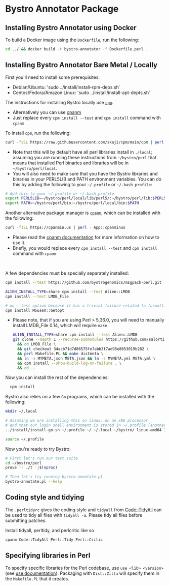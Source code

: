 # Bystro Annotator Package

## Installing Bystro Annotator using Docker

To build a Docker image using the `Dockerfile`, run the following:

```bash
cd ../ && docker build -t bystro-annotator -f Dockerfile.perl .
```

## Installing Bystro Annotator Bare Metal / Locally

First you'll need to install some prerequisites:

- Debian/Ubuntu: 'sudo ../install/install-rpm-deps.sh`
- Centos/Fedora/Amazon Linux: 'sudo ../install/install-apt-depts.sh`

The instructions for installing Bystro locally use [`cpm`](https://metacpan.org/pod/App::cpanminus).

- Alternatively you can use [cpanm](https://metacpan.org/dist/App-cpanminus/view/bin/cpanm)
- Just replace every `cpm install --test` and `cpm install` command with `cpanm`

To install `cpm`, run the following:

```bash
curl -fsSL https://raw.githubusercontent.com/skaji/cpm/main/cpm | perl - install App::cpm
```

- Note that this will by default have all perl libraries install in `./local`; assuming you are running these instructions from `~/bystro/perl` that means that installed Perl binaries and libraries will be in `~/bystro/perl/local`.
- You will also need to make sure that you have the Bystro libraries and binaries in your PERL5LIB and PATH environment variables. You can do this by adding the following to your `~/.profile` or `~/.bash_profile`:

```bash
# Add this to your ~/.profile or ~/.bash_profile
export PERL5LIB=~/bystro/perl/local/lib/perl5/:~/bystro/perl/lib:$PERL5LIB
export PATH=~/bystro/perl/bin:~/bystro/perl/local/bin:$PATH
```

Another alternative package manager is [`cpanm`](https://metacpan.org/pod/App::cpanminus), which can be installed with the following:

```bash
curl -fsSL https://cpanmin.us | perl - App::cpanminus
```

- Please read the [cpanm documentation](https://metacpan.org/pod/App::cpanminus) for more information on how to use it.
- Briefly, you would replace every `cpm install --test` and `cpm install` command with `cpanm`

<br>

A few dependencies must be specially separately installed:

```bash
cpm install --test https://github.com/bystrogenomics/msgpack-perl.git

ALIEN_INSTALL_TYPE=share cpm install --test Alien::LMDB
cpm install --test LMDB_File

# no --test option because it has a trivial failure related to formatting of cli help strings
cpm install MouseX::Getopt
```

- Please note, that if you are using Perl > 5.36.0, you will need to manually install LMDB_File 0.14, which will require `make`

  ```bash
  ALIEN_INSTALL_TYPE=share cpm install --test Alien::LMDB
  git clone --depth 1 --recurse-submodules https://github.com/salortiz/LMDB_File.git \
    && cd LMDB_File \
    && git checkout 34acb71d7d86575fe7abb3f7ad95e8653019b282 \
    && perl Makefile.PL && make distmeta \
    && ln -s MYMETA.json META.json && ln -s MYMETA.yml META.yml \
    && cpm install --show-build-log-on-failure . \
    && cd ..
  ```

Now you can install the rest of the dependencies:

```bash
  cpm install
```

Bystro also relies on a few `Go` programs, which can be installed with the following:

```bash
mkdir ~/.local

# Assuming we are installing this on linux, on an x86 processor
# and that our login shell environment is stored in ~/.profile (another common one is ~/.bash_profile)
../install/install-go.sh ~/.profile ~/ ~/.local ~/bystro/ linux-amd64 1.21.4

source ~/.profile
```

Now you're ready to try Bystro:

```bash
# First let's run our test suite
cd ~/bystro/perl
prove -r ./t -j$(nproc)

# Then let's try running bystro-annotate.pl
bystro-annotate.pl --help
```

## Coding style and tidying

The `.perltidyrc` gives the coding style and `tidyall` from [Code::TidyAll](https://metacpan.org/dist/Code-TidyAll) can be used to tidy all files with `tidyall -a`.
Please tidy all files before submitting patches.

Install tidyall, perltidy, and perlcritic like so

```bash
cpanm Code::TidyAll Perl::Tidy Perl::Critic
```

## Specifying libraries in Perl

To specify specific libraries for the Perl codebase, use `use <lib> <version>` (see [use documentation](https://perldoc.perl.org/functions/use)).
Packaging with `Dist::Zilla` will specify them in the `Makefile.PL` that it creates.
